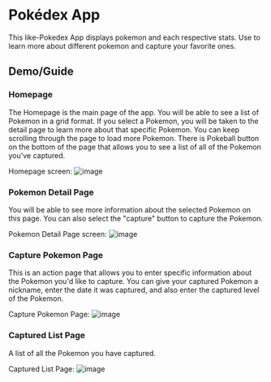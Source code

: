 # Pokédex App

This like-Pokedex App displays pokemon and each respective stats. Use to learn more about different pokemon and capture your favorite ones.

## Demo/Guide

### Homepage
The Homepage is the main page of the app. You will be able to see a list of Pokemon in a grid format. If you select a Pokemon, you will be taken to the detail page to learn more about that specific Pokemon.
You can keep scrolling through the page to load more Pokemon. There is Pokeball button on the bottom of the page that allows you to see a list of all of the Pokemon you've captured.

Homepage screen:
![image](https://user-images.githubusercontent.com/55581827/177190778-b320f02a-4f2e-4945-bb89-ec9fc52733c9.png)

### Pokemon Detail Page
You will be able to see more information about the selected Pokemon on this page. You can also select the "capture" button to capture the Pokemon. 

Pokemon Detail Page screen:
![image](https://user-images.githubusercontent.com/55581827/177191232-b1a638a0-d2d6-4346-a51a-db62c26a17e0.png)

### Capture Pokemon Page
This is an action page that allows you to enter specific information about the Pokemon you'd like to capture. You can give your captured Pokemon a nickname, enter the date it was captured, and also enter the captured level of the Pokemon.

Capture Pokemon Page:
![image](https://user-images.githubusercontent.com/55581827/177191603-91511537-ad9a-4c6c-877c-92144b77e156.png)

### Captured List Page
A list of all the Pokemon you have captured.

Captured List Page:
![image](https://user-images.githubusercontent.com/55581827/177191710-d6e15a6a-bc66-4e5f-aa57-ec1eeb01ca77.png)

